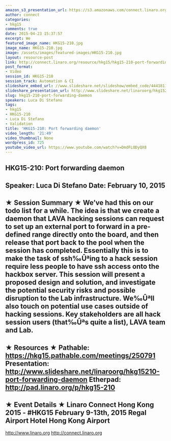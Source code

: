 ```yaml
---
amazon_s3_presentation_url: https://s3.amazonaws.com/connect.linaro.org/hkg15/Videos/02-10-Tuesday/HKG15-210.pdf
author: connect
categories:
- hkg15
comments: true
date: 2015-04-23 15:37:57
excerpt: We
featured_image_name: HKG15-210.jpg
image_name: HKG15-210.jpg
image: /assets/images/featured-images/HKG15-210.jpg
layout: resource-post
link: http://connect.linaro.org/resource/hkg15/hkg15-210-port-forwarding-daemon/
post_format:
- Video
session_id: HKG15-210
session_track: Automation & CI
slideshare_embed_url: //www.slideshare.net/slideshow/embed_code/44418115
slideshare_presentation_url: http://www.slideshare.net/linaroorg/hkg15210-port-forwarding-daemon
slug: hkg15-210-port-forwarding-daemon
speakers: Luca Di Stefano
tags:
- hkg15
- HKG15-210
- Luca Di Stefano
- Validation
title: 'HKG15-210: Port forwarding daemon'
video_length: '21:49'
video_thumbnail: None
wordpress_id: 725
youtube_video_url: https://www.youtube.com/watch?v=DmdFLODyQX8
---
```


HKG15-210: Port forwarding daemon
---------------------------------------------------
Speaker: Luca Di Stefano
Date: February 10, 2015
---------------------------------------------------
★ Session Summary ★
We’ve had this on our todo list for a while. The idea is that we create a daemon that LAVA hacking sessions can request to set up an external port to forward in a pre-defined range directly onto the board, and then release that port back to the pool when the session has completed. Essentially this is to make the task of ssh‰Ûªing to a hack session require less people to have ssh access onto the hackbox server. This session will present a proposed design and solution, and investigate the potential security risks and possible disruption to the Lab infrastructure. We‰Ûªll also touch on potential use cases outside of hacking sessions. Key stakeholders are all hack session users (that‰Ûªs quite a list), LAVA team and Lab.
--------------------------------------------------
★ Resources ★
Pathable: https://hkg15.pathable.com/meetings/250791
Presentation:  http://www.slideshare.net/linaroorg/hkg15210-port-forwarding-daemon
Etherpad: http://pad.linaro.org/p/hkg15-210
---------------------------------------------------
★ Event Details ★
Linaro Connect Hong Kong 2015 - #HKG15
February 9-13th, 2015
Regal Airport Hotel Hong Kong Airport
---------------------------------------------------
http://www.linaro.org
http://connect.linaro.org
